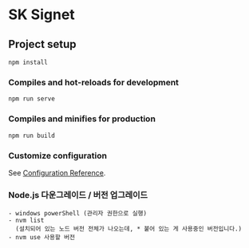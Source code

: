 # SK Signet

## Project setup
```
npm install
```

### Compiles and hot-reloads for development
```
npm run serve
```

### Compiles and minifies for production
```
npm run build
```

### Customize configuration
See [Configuration Reference](https://cli.vuejs.org/config/).

### Node.js 다운그레이드 / 버전 업그레이드
```
- windows powerShell (관리자 권한으로 실행)
- nvm list
  (설치되어 있는 노드 버전 전체가 나오는데, * 붙어 있는 게 사용중인 버전입니다.)
- nvm use 사용할 버전
```
